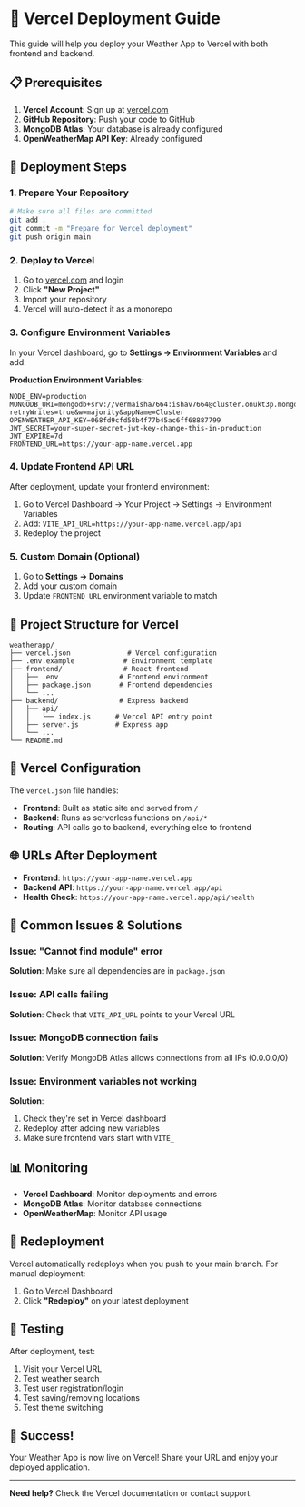# 🚀 Vercel Deployment Guide

This guide will help you deploy your Weather App to Vercel with both frontend and backend.

## 📋 Prerequisites

1. **Vercel Account**: Sign up at [vercel.com](https://vercel.com)
2. **GitHub Repository**: Push your code to GitHub
3. **MongoDB Atlas**: Your database is already configured
4. **OpenWeatherMap API Key**: Already configured

## 🔧 Deployment Steps

### 1. **Prepare Your Repository**
```bash
# Make sure all files are committed
git add .
git commit -m "Prepare for Vercel deployment"
git push origin main
```

### 2. **Deploy to Vercel**

1. Go to [vercel.com](https://vercel.com) and login
2. Click **"New Project"**
3. Import your repository
4. Vercel will auto-detect it as a monorepo

### 3. **Configure Environment Variables**

In your Vercel dashboard, go to **Settings → Environment Variables** and add:

**Production Environment Variables:**
```
NODE_ENV=production
MONGODB_URI=mongodb+srv://vermaisha7664:ishav7664@cluster.onukt3p.mongodb.net/weatherapp?retryWrites=true&w=majority&appName=Cluster
OPENWEATHER_API_KEY=068fd9cfd58b4f77b45ac6ff68887799
JWT_SECRET=your-super-secret-jwt-key-change-this-in-production
JWT_EXPIRE=7d
FRONTEND_URL=https://your-app-name.vercel.app
```

### 4. **Update Frontend API URL**

After deployment, update your frontend environment:

1. Go to Vercel Dashboard → Your Project → Settings → Environment Variables
2. Add: `VITE_API_URL=https://your-app-name.vercel.app/api`
3. Redeploy the project

### 5. **Custom Domain (Optional)**

1. Go to **Settings → Domains**
2. Add your custom domain
3. Update `FRONTEND_URL` environment variable to match

## 📁 Project Structure for Vercel

```
weatherapp/
├── vercel.json              # Vercel configuration
├── .env.example            # Environment template
├── frontend/               # React frontend
│   ├── .env               # Frontend environment
│   ├── package.json       # Frontend dependencies
│   └── ...
├── backend/               # Express backend
│   ├── api/
│   │   └── index.js      # Vercel API entry point
│   ├── server.js         # Express app
│   └── ...
└── README.md
```

## 🔧 Vercel Configuration

The `vercel.json` file handles:
- **Frontend**: Built as static site and served from `/`
- **Backend**: Runs as serverless functions on `/api/*`
- **Routing**: API calls go to backend, everything else to frontend

## 🌐 URLs After Deployment

- **Frontend**: `https://your-app-name.vercel.app`
- **Backend API**: `https://your-app-name.vercel.app/api`
- **Health Check**: `https://your-app-name.vercel.app/api/health`

## 🚨 Common Issues & Solutions

### Issue: "Cannot find module" error
**Solution**: Make sure all dependencies are in `package.json`

### Issue: API calls failing
**Solution**: Check that `VITE_API_URL` points to your Vercel URL

### Issue: MongoDB connection fails
**Solution**: Verify MongoDB Atlas allows connections from all IPs (0.0.0.0/0)

### Issue: Environment variables not working
**Solution**: 
1. Check they're set in Vercel dashboard
2. Redeploy after adding new variables
3. Make sure frontend vars start with `VITE_`

## 📊 Monitoring

- **Vercel Dashboard**: Monitor deployments and errors
- **MongoDB Atlas**: Monitor database connections
- **OpenWeatherMap**: Monitor API usage

## 🔄 Redeployment

Vercel automatically redeploys when you push to your main branch. For manual deployment:

1. Go to Vercel Dashboard
2. Click **"Redeploy"** on your latest deployment

## 📱 Testing

After deployment, test:
1. Visit your Vercel URL
2. Test weather search
3. Test user registration/login
4. Test saving/removing locations
5. Test theme switching

## 🎉 Success!

Your Weather App is now live on Vercel! Share your URL and enjoy your deployed application.

---

**Need help?** Check the Vercel documentation or contact support.

